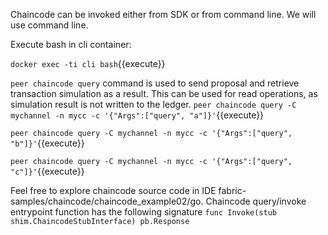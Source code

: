 Chaincode can be invoked either from SDK or from command line. We will use command line.

Execute bash in cli container:

`docker exec -ti cli bash`{{execute}}

`peer chaincode query` command is used to send proposal and retrieve transaction simulation as a result. This can be used for read operations, as simulation result is not written to the ledger.
`peer chaincode query -C mychannel -n mycc -c '{"Args":["query", "a"]}'`{{execute}}

`peer chaincode query -C mychannel -n mycc -c '{"Args":["query", "b"]}'`{{execute}}

`peer chaincode query -C mychannel -n mycc -c '{"Args":["query", "c"]}'`{{execute}}


Feel free to explore chaincode source code in IDE fabric-samples/chaincode/chaincode_example02/go. Chaincode query/invoke entrypoint function has the following signature
`func Invoke(stub shim.ChaincodeStubInterface) pb.Response`